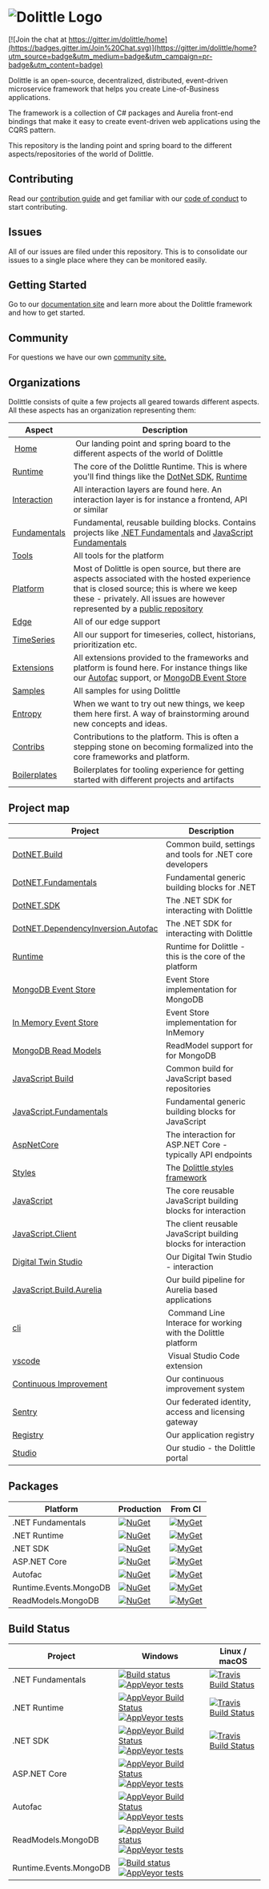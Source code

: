 # ![Dolittle Logo](Media/Logo.png)

[![Join the chat at https://gitter.im/dolittle/home](https://badges.gitter.im/Join%20Chat.svg)](https://gitter.im/dolittle/home?utm_source=badge&utm_medium=badge&utm_campaign=pr-badge&utm_content=badge)

Dolittle is an open-source, decentralized, distributed, event-driven microservice framework that helps you create Line-of-Business applications.

The framework is a collection of C# packages and Aurelia front-end bindings that make it easy to create event-driven web applications using the CQRS pattern.

This repository is the landing point and spring board to the different aspects/repositories of the world of Dolittle.

## Contributing

Read our [contribution guide](https://dolittle.io/contributing/) and get familiar with our [code of conduct](https://dolittle.io/contributing/guidelines/code_of_conduct/) to start contributing.

## Issues

All of our issues are filed under this repository. This is to consolidate our issues to a single place where they can be monitored easily.

## Getting Started

Go to our [documentation site](http://www.dolittle.io) and learn more about the Dolittle framework and how to get started.

## Community

For questions we have our own [community site.](https://community.dolittle.com/)

## Organizations

Dolittle consists of quite a few projects all geared towards different aspects. All these aspects has an organization representing them:

| Aspect | Description |
| ------ | ----------- |
| [Home](https://github.com/dolittle) | Our landing point and spring board to the different aspects of the world of Dolittle |
| [Runtime](https://github.com/dolittle-runtime) | The core of the Dolittle Runtime. This is where you'll find things like the [DotNet SDK](https://github.com/dolittle-runtime/dotnet.sdk), [Runtime](https://github.com/dolittle-runtime/runtime) |
| [Interaction](https://github.com/dolittle-interaction) | All interaction layers are found here. An interaction layer is for instance a frontend, API or similar |
| [Fundamentals](https://github.com/dolittle-fundamentals) | Fundamental, reusable building blocks. Contains projects like [.NET Fundamentals](http://github.com/dolittle-fundamentals/dotnet.fundamentals) and [JavaScript Fundamentals](http://github.com/dolittle-fundamentals/javascript.fundamentals) |
| [Tools](https://github.com/dolittle-tools) | All tools for the platform |
| [Platform](https://github.com/dolittle-platform) | Most of Dolittle is open source, but there are aspects associated with the hosted experience that is closed source; this is where we keep these - privately. All issues are however represented by a [public repository](https://github.com/dolittle-platform/home) |
| [Edge](https://github.com/dolittle-edge) | All of our edge support |
| [TimeSeries](https://github.com/dolittle-timeseries) | All our support for timeseries, collect, historians, prioritization etc. |
| [Extensions](https://github.com/dolittle-extensions) | All extensions provided to the frameworks and platform is found here. For instance things like our [Autofac](https://github.com/dolittle-extensions/DotNET.DependencyInversion.Autofac) support, or [MongoDB Event Store](https://github.com/dolittle-extensions/Runtime.Events.MongoDB) |
| [Samples](https://github.com/dolittle-samples) | All samples for using Dolittle |
| [Entropy](https://github.com/dolittle-entropy) | When we want to try out new things, we keep them here first. A way of brainstorming around new concepts and ideas. |
| [Contribs](https://github.com/dolittle-contribs) | Contributions to the platform. This is often a stepping stone on becoming formalized into the core frameworks and platform. |
| [Boilerplates](https://github.com/dolittle-boilerplates) | Boilerplates for tooling experience for getting started with different projects and artifacts |

## Project map

| Project | Description |
| ------- | ----------- |
| [DotNET.Build](https://github.com/dolittle/dotnet.build) | Common build, settings and tools for .NET core developers |
| [DotNET.Fundamentals](https://github.com/dolittle-fundamentals/dotnet.fundamentals) | Fundamental generic building blocks for .NET |
| [DotNET.SDK](https://github.com/dolittle-runtime/dotnet.sdk) | The .NET SDK for interacting with Dolittle |
| [DotNET.DependencyInversion.Autofac](https://github.com/dolittle-extensions/DotNET.DependencyInversion.Autofac.sdk) | The .NET SDK for interacting with Dolittle |
| [Runtime](https://github.com/dolittle-runtime/runtime) | Runtime for Dolittle - this is the core of the platform |
| [MongoDB Event Store](https://github.com/dolittle-extensions/Runtime.Events.MongoDB) | Event Store implementation for MongoDB |
| [In Memory Event Store](https://github.com/dolittle-extensions/Runtime.Events.InMemory) | Event Store implementation for InMemory |
| [MongoDB Read Models](https://github.com/dolittle-extensions/ReadModels.MongoDB) | ReadModel support for for MongoDB |
| [JavaScript Build](https://github.com/dolittle/JavaScript.Build) | Common build for JavaScript based repositories |
| [JavaScript.Fundamentals](https://github.com/dolittle-fundamentals/JavaScript.Fundamentals) | Fundamental generic building blocks for JavaScript |
| [AspNetCore](https://github.com/dolittle-interaction/AspNetCore) | The interaction for ASP.NET Core - typically API endpoints |
| [Styles](https://github.com/dolittle-interaction/Dolittle.styles) | The [Dolittle styles framework](http://styles.dolittle.io) |
| [JavaScript](https://github.com/dolittle-interaction/JavaScript) | The core reusable JavaScript building blocks for interaction |
| [JavaScript.Client](https://github.com/dolittle-interaction/JavaScript.Client) | The client reusable JavaScript building blocks for interaction |
| [Digital Twin Studio](https://github.com/dolittle-interaction/digital_twin_studio) | Our Digital Twin Studio - interaction |
| [JavaScript.Build.Aurelia](https://github.com/dolittle-interaction/JavaScript.Build.Aurelia) | Our build pipeline for Aurelia based applications |
| [cli](https://github.com/dolittle-tools/cli) | Command Line Interace for working with the Dolittle platform |
| [vscode](https://github.com/dolittle-tools/vscode) | Visual Studio Code extension |
| [Continuous Improvement](https://github.com/dolittle-platform/continuous_improvement) | Our continuous improvement system |
| [Sentry](https://github.com/dolittle-platform/sentry) | Our federated identity, access and licensing gateway |
| [Registry](https://github.com/dolittle/registry) | Our application registry |
| [Studio](https://github.com/dolittle/studio) | Our studio - the Dolittle portal |

## Packages

| Platform | Production   | From CI  |
| ------- | ------- | ------ |
| .NET Fundamentals | [![NuGet](https://img.shields.io/nuget/v/dolittle.Assemblies.svg)](https://www.nuget.org/packages?q=dolittle) | [![MyGet](https://img.shields.io/myget/dolittle/vpre/dolittle.Assemblies.svg)](https://www.myget.org/gallery/dolittle) |
| .NET Runtime | [![NuGet](https://img.shields.io/nuget/v/dolittle.Runtime.Events.svg)](https://www.nuget.org/packages?q=dolittle.Runtime) | [![MyGet](https://img.shields.io/myget/dolittle/vpre/dolittle.Runtime.Events.svg)](https://www.myget.org/gallery/dolittle) |
| .NET SDK | [![NuGet](https://img.shields.io/nuget/v/dolittle.svg)](https://www.nuget.org/packages?q=dolittle.sdk.commands) | [![MyGet](https://img.shields.io/myget/dolittle/vpre/dolittle.sdk.commands.svg)](https://www.myget.org/gallery/dolittle) |
| ASP.NET Core | [![NuGet](https://img.shields.io/nuget/v/dolittle.aspnetcore.commands.svg)](https://www.nuget.org/packages?q=dolittle.aspnetcore) | [![MyGet](https://img.shields.io/myget/dolittle/vpre/dolittle.aspnetcore.commands.svg)](https://www.myget.org/gallery/dolittle) |
| Autofac | [![NuGet](https://img.shields.io/nuget/v/dolittle.dependencyinversion.autofac.svg)](https://www.nuget.org/packages?q=dolittle.dependencyinversion.autofac) | [![MyGet](https://img.shields.io/myget/dolittle/vpre/dolittle.dependencyinversion.autofac.svg)](https://www.myget.org/gallery/dolittle) |
| Runtime.Events.MongoDB | [![NuGet](https://img.shields.io/nuget/v/dolittle.runtine.events.mongodb.svg)](https://www.nuget.org/packages?q=dolittle.runtime.events.mongodb) | [![MyGet](https://img.shields.io/myget/dolittle/vpre/dolittle.runtime.events.mongodb.svg)](https://www.myget.org/gallery/dolittle) |
| ReadModels.MongoDB | [![NuGet](https://img.shields.io/nuget/v/dolittle.readmodels.mongodb.svg)](https://www.nuget.org/packages?q=dolittle.readmodels.mongodb) | [![MyGet](https://img.shields.io/myget/dolittle/vpre/dolittle.readmodels.mongodb.svg)](https://www.myget.org/gallery/dolittle) |

## Build Status

| Project | Windows | Linux / macOS |
| -------- | ------ | ------------- |
| .NET Fundamentals | [![Build status](https://ci.appveyor.com/api/projects/status/r53j9v19idi903ol?svg=true)](https://ci.appveyor.com/project/Dolittle/dotnet-fundamentals) [![AppVeyor tests](https://img.shields.io/appveyor/tests/Dolittle/dotnet-fundamentals.svg)]() | [![Travis Build Status](https://travis-ci.org/dolittle/DotNET.Fundamentals.svg?branch=master)](https://travis-ci.org/dolittle/DotNET.Fundamentals) |
| .NET Runtime | [![AppVeyor Build Status](https://ci.appveyor.com/api/projects/status/83b4tlt2euskb582?svg=true)](https://ci.appveyor.com/project/Dolittle/dotnet-runtime) [![AppVeyor tests](https://img.shields.io/appveyor/tests/Dolittle/dotnet-runtime.svg)]() | [![Travis Build Status](https://travis-ci.org/dolittle/DotNET.Runtime.svg?branch=master)](https://travis-ci.org/dolittle/DotNET.Runtime) |
| .NET SDK | [![AppVeyor Build Status](https://ci.appveyor.com/api/projects/status/umi5t4qs6stw9uud?svg=true)](https://ci.appveyor.com/project/Dolittle/core) [![AppVeyor tests](https://img.shields.io/appveyor/tests/Dolittle/core.svg)]() | [![Travis Build Status](https://travis-ci.org/dolittle/DotNET.SDK.svg?branch=master)](https://travis-ci.org/dolittle/DotNET.SDK) |
| ASP.NET Core | [![AppVeyor Build Status](https://ci.appveyor.com/api/projects/status/r2q9b9ya1vygyx9o?svg=true)](https://ci.appveyor.com/project/Dolittle/aspnetcore) [![AppVeyor tests](https://img.shields.io/appveyor/tests/Dolittle/aspnetcore.svg)]() |  |
| Autofac | [![AppVeyor Build Status](https://ci.appveyor.com/api/projects/status/cijukudqo5wobrst?svg=true)](https://ci.appveyor.com/project/Dolittle/dotnet-dependencyinversion-autofac) [![AppVeyor tests](https://img.shields.io/appveyor/tests/Dolittle/dotnet-dependencyinversion-autofac.svg)]() |  |
| ReadModels.MongoDB | [![AppVeyor Build status](https://ci.appveyor.com/api/projects/status/s95va5xrrg57sfdp?svg=true)](https://ci.appveyor.com/project/Dolittle/readmodels-mongodb) [![AppVeyor tests](https://img.shields.io/appveyor/tests/Dolittle/readmodels-mongodb.svg)]() |  |
| Runtime.Events.MongoDB | [![Build status](https://ci.appveyor.com/api/projects/status/kjtjm9bol8xl9c62?svg=true)](https://ci.appveyor.com/project/Dolittle/runtime-events-mongodb) [![AppVeyor tests](https://img.shields.io/appveyor/tests/Dolittle/runtime-events-mongodb.svg)]() | |
